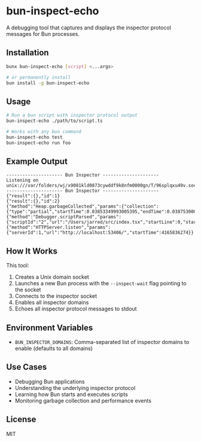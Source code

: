 # bun-inspect-echo

A debugging tool that captures and displays the inspector protocol messages for Bun processes.

## Installation

```bash
bunx bun-inspect-echo [script] <...args>

# or permanently install
bun install -g bun-inspect-echo
```

## Usage

```bash
# Run a bun script with inspector protocol output
bun-inspect-echo ./path/to/script.ts

# Works with any bun command
bun-inspect-echo test
bun-inspect-echo run foo
```

## Example Output

```
--------------------- Bun Inspector ---------------------
Listening on unix:///var/folders/wj/x9081kld0873cywddf9k8nfm0000gn/T/96splqxu49v.sock
--------------------- Bun Inspector ---------------------
{"result":{},"id":1}
{"result":{},"id":2}
{"method":"Heap.garbageCollected","params":{"collection":{"type":"partial","startTime":0.03853349993005395,"endTime":0.03875300008803606}}}
{"method":"Debugger.scriptParsed","params":{"scriptId":"2","url":"/Users/jarred/src/index.tsx","startLine":0,"startColumn":0,"endLine":11,"endColumn":0}}
{"method":"HTTPServer.listen","params":{"serverId":1,"url":"http://localhost:53406/","startTime":4165836274}}
```

## How It Works

This tool:

1. Creates a Unix domain socket
2. Launches a new Bun process with the `--inspect-wait` flag pointing to the socket
3. Connects to the inspector socket
4. Enables all inspector domains
5. Echoes all inspector protocol messages to stdout

## Environment Variables

- `BUN_INSPECTOR_DOMAINS`: Comma-separated list of inspector domains to enable (defaults to all domains)

## Use Cases

- Debugging Bun applications
- Understanding the underlying inspector protocol
- Learning how Bun starts and executes scripts
- Monitoring garbage collection and performance events

## License

MIT
